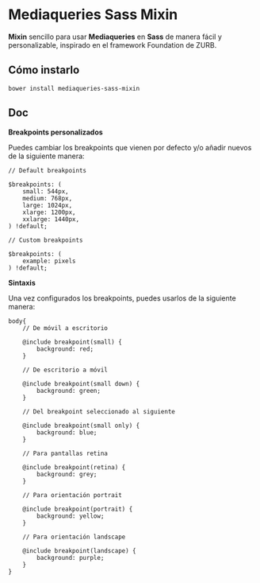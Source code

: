 # Mediaqueries Sass Mixin

**Mixin** sencillo para usar **Mediaqueries** en **Sass** de manera fácil y personalizable, inspirado en el framework Foundation de ZURB.

## Cómo instarlo

```
bower install mediaqueries-sass-mixin
```

## Doc

**Breakpoints personalizados**

Puedes cambiar los breakpoints que vienen por defecto y/o añadir nuevos de la siguiente manera:

```
// Default breakpoints

$breakpoints: (
    small: 544px,
    medium: 768px,
    large: 1024px,
    xlarge: 1200px,
    xxlarge: 1440px,
) !default;

// Custom breakpoints

$breakpoints: (
    example: pixels
) !default;
```

**Sintaxis**

Una vez configurados los breakpoints, puedes usarlos de la siguiente manera:

```
body{
    // De móvil a escritorio

    @include breakpoint(small) {
        background: red;
    }

    // De escritorio a móvil

    @include breakpoint(small down) {
        background: green;
    }

    // Del breakpoint seleccionado al siguiente

    @include breakpoint(small only) {
        background: blue;
    }

    // Para pantallas retina

    @include breakpoint(retina) {
        background: grey;
    }

    // Para orientación portrait

    @include breakpoint(portrait) {
        background: yellow;
    }

    // Para orientación landscape

    @include breakpoint(landscape) {
        background: purple;
    }
}
```
